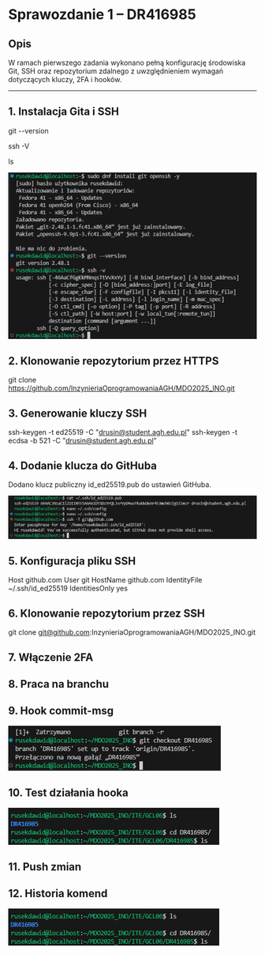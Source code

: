 # Sprawozdanie 1 – DR416985

## Opis

W ramach pierwszego zadania wykonano pełną konfigurację środowiska Git, SSH oraz repozytorium zdalnego z uwzględnieniem wymagań dotyczących kluczy, 2FA i hooków.

---

## 1. Instalacja Gita i SSH

git --version

ssh -V

ls


![sreen1](./ss1.png)

## 2. Klonowanie repozytorium przez HTTPS

git clone https://github.com/InzynieriaOprogramowaniaAGH/MDO2025_INO.git

## 3. Generowanie kluczy SSH

ssh-keygen -t ed25519 -C "drusin@student.agh.edu.pl"
ssh-keygen -t ecdsa -b 521 -C "drusin@student.agh.edu.pl"

## 4. Dodanie klucza do GitHuba

Dodano klucz publiczny id_ed25519.pub do ustawień GitHuba.


![screen](./ss4.png)

## 5. Konfiguracja pliku SSH

Host github.com
  User git
  HostName github.com
  IdentityFile ~/.ssh/id_ed25519
  IdentitiesOnly yes

## 6. Klonowanie repozytorium przez SSH

git clone git@github.com:InzynieriaOprogramowaniaAGH/MDO2025_INO.git

## 7. Włączenie 2FA

## 8. Praca na branchu

## 9. Hook commit-msg


![screen](./ss9.png)

## 10. Test działania hooka

![screen](./ss10.png)

## 11. Push zmian

## 12. Historia komend

![screen](./ss10.png)
